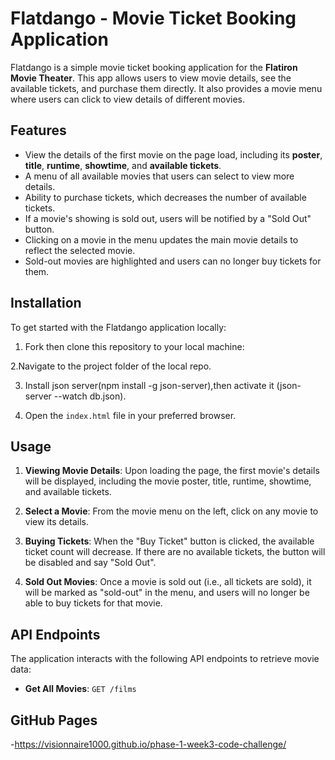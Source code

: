 
# Flatdango - Movie Ticket Booking Application

Flatdango is a simple movie ticket booking application for the **Flatiron Movie Theater**. This app allows users to view movie details, see the available tickets, and purchase them directly. It also provides a movie menu where users can click to view details of different movies.

## Features

- View the details of the first movie on the page load, including its **poster**, **title**, **runtime**, **showtime**, and **available tickets**.
- A menu of all available movies that users can select to view more details.
- Ability to purchase tickets, which decreases the number of available tickets. 
- If a movie's showing is sold out, users will be notified by a "Sold Out" button.
- Clicking on a movie in the menu updates the main movie details to reflect the selected movie.
- Sold-out movies are highlighted and users can no longer buy tickets for them.

## Installation

To get started with the Flatdango application locally:

1. Fork then clone this repository to your local machine:

2.Navigate to the project folder of the local repo.

3. Install json server(npm install -g json-server),then activate it (json-server --watch db.json).

4. Open the `index.html` file in your preferred browser.


## Usage

1. **Viewing Movie Details**: Upon loading the page, the first movie's details will be displayed, including the movie poster, title, runtime, showtime, and available tickets.
   
2. **Select a Movie**: From the movie menu on the left, click on any movie to view its details.

3. **Buying Tickets**: When the "Buy Ticket" button is clicked, the available ticket count will decrease. If there are no available tickets, the button will be disabled and say "Sold Out".

4. **Sold Out Movies**: Once a movie is sold out (i.e., all tickets are sold), it will be marked as "sold-out" in the menu, and users will no longer be able to buy tickets for that movie.


## API Endpoints

The application interacts with the following API endpoints to retrieve movie data:

- **Get All Movies**: `GET /films`
  
## GitHub Pages
 -https://visionnaire1000.github.io/phase-1-week3-code-challenge/
    
